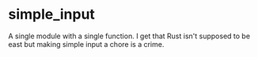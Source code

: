# simple_input
A single module with a single function. I get that Rust isn't supposed to be east but making simple input a chore is a crime.
